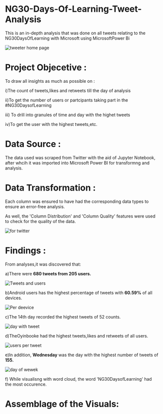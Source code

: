 # NG30-Days-Of-Learning-Tweet-Analysis
This is an in-depth analysis that was done on all tweets relating to the NG30DaysOfLearning with Microsoft using MicrosoftPower Bi


![tweeter home page](https://user-images.githubusercontent.com/107119554/180333342-fa96cc60-2b79-4f74-851f-554d304e84c8.PNG)



# Project Objecetive : 
To draw all insights as much as possible on :

i)The count of tweets,likes and retweets till the day of analysis

ii)To get the number of users or partcipants taking part in the #NG30DaysofLearning

iii) To drill into granules of time and day with the highet tweets

iv)To get the user with the highest tweets,etc.


# Data Source : 
The data used was scraped from Twitter with the aid of Jupyter Notebook, after whcih it was imported into Microsoft Power BI for transformng and analysis.


# Data Transformation : 
Each column was ensured to have had the corresponding data types to ensure an error-free analysis. 

As well, the 'Column Distribution' and 'Column Quality' features were used to check for the quality of the data.


![for twitter](https://user-images.githubusercontent.com/107119554/180333510-d5d18728-2c9a-460b-9dcb-df6ae91fd2f3.PNG)




# Findings : 
From analyses,it was discovered that:

a)There were **680 tweets from 205 users.**


![Tweets and users](https://user-images.githubusercontent.com/107119554/180333683-dfb5e1a8-ed5a-483b-8197-3488cc83bf24.PNG)


b)Android users has the highest percentage of tweets with **60.59%** of all devices.


![Per deevice](https://user-images.githubusercontent.com/107119554/180333757-62c7e371-b837-4e2d-98bb-1a7925ab6c0c.PNG)


c)The 14th day recorded the highest tweets of 52 counts.



![day with tweet](https://user-images.githubusercontent.com/107119554/180333974-5aee699a-989f-4d48-a20a-1ff470b43608.PNG)


d)TheOyinbooke had the highest tweets,likes and retweets of all users.


![users per tweet](https://user-images.githubusercontent.com/107119554/180334192-10cf2f2c-80c2-467b-95d4-ca4f9a73b61d.PNG)


e)In addition, **Wednesday** was the day with the highest number of tweets of **155.**



![day of wewek](https://user-images.githubusercontent.com/107119554/180334213-736694e1-f624-4ef0-84fe-06a00256ec15.PNG)


f) While visualisng with word cloud, the word 'NG30DaysofLearning' had the most occurence.


# Assemblage of the Visuals:

